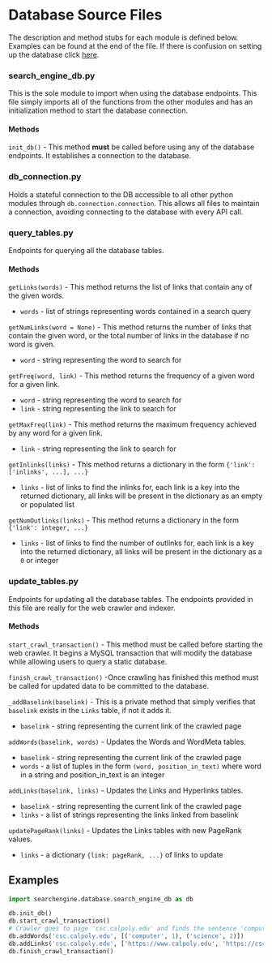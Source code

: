 # Database Source Files
The description and method stubs for each module is defined below. Examples can be found at the end of the file. If there is confusion on setting up the database click [here](../setup/README.md).

### search_engine_db.py
This is the sole module to import when using the database endpoints. This file simply imports all of the functions from the other modules and has an initialization method to start the database connection.

#### Methods
`init_db()` - This method **must** be called before using any of the database endpoints. It establishes a connection to the database.

### db_connection.py
Holds a stateful connection to the DB accessible to all other python modules
through `db.connection.connection`. This allows all files to maintain a
connection, avoiding connecting to the database with every API call.

### query_tables.py
Endpoints for querying all the database tables.

#### Methods
`getLinks(words)` - This method returns the list of links that contain any of the given words.
- `words` - list of strings representing words contained in a search query

`getNumLinks(word = None)` - This method returns the number of links that contain the given word, or the total number of links in the database if no word is given.
- `word` - string representing the word to search for

`getFreq(word, link)` - This method returns the frequency of a given word for a given link.
- `word` - string representing the word to search for
- `link` - string representing the link to search for

`getMaxFreq(link)` - This method returns the maximum frequency achieved by any word for a given link.
- `link` - string representing the link to search for

`getInlinks(links)` - This method returns a dictionary in the form `{'link': ['inlinks', ...], ...}`
- `links` - list of links to find the inlinks for, each link is a key into the returned dictionary, all links will be present in the dictionary as an empty or populated list

`getNumOutlinks(links)` - This method returns a dictionary in the form `{'link': integer, ...}`
- `links` - list of links to find the number of outlinks for, each link is a key into the returned dictionary, all links will be present in the dictionary as a `0` or integer

### update_tables.py
Endpoints for updating all the database tables. The endpoints provided in this file are really for the web crawler and indexer.

#### Methods
`start_crawl_transaction()` - This method must be called before starting the web crawler. It begins a MySQL transaction that will modify the database while allowing users to query a static database.

`finish_crawl_transaction()` -Once crawling has finished this method must be called for updated data to be committed to the database.

`_addBaselink(baselink)` - This is a private method that simply verifies that `baselink` exists in the `Links` table, if not it adds it.
- `baselink` - string representing the current link of the crawled page

`addWords(baselink, words)` - Updates the Words and WordMeta tables.
- `baselink` - string representing the current link of the crawled page
- `words` - a list of tuples in the form `(word, position_in_text)` where word in a string and position_in_text is an integer

`addLinks(baselink, links)` - Updates the Links and Hyperlinks tables.
- `baselink` - string representing the current link of the crawled page
- `links` - a list of strings representing the links linked from baselink

`updatePageRank(links)` - Updates the Links tables with new PageRank values.
- `links` - a dictionary `{link: pageRank, ...}` of links to update

## Examples
```python
import searchengine.database.search_engine_db as db

db.init_db()
db.start_crawl_transaction()
# Crawler goes to page 'csc.calpoly.edu' and finds the sentence 'computer science'
db.addWords('csc.calpoly.edu', [('computer', 1), ('science', 2)])
db.addLinks('csc.calpoly.edu', ['https://www.calpoly.edu', 'https://csc.calpoly.edu/faculty/'])
db.finish_crawl_transaction()
```
